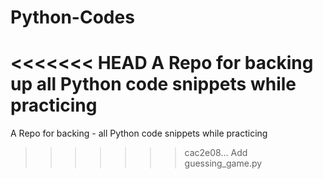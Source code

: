 # Python-Codes

<<<<<<< HEAD
A Repo for backing up all Python code snippets while practicing
=======
A Repo for backing - all Python code snippets while practicing
>>>>>>> cac2e08... Add guessing_game.py
